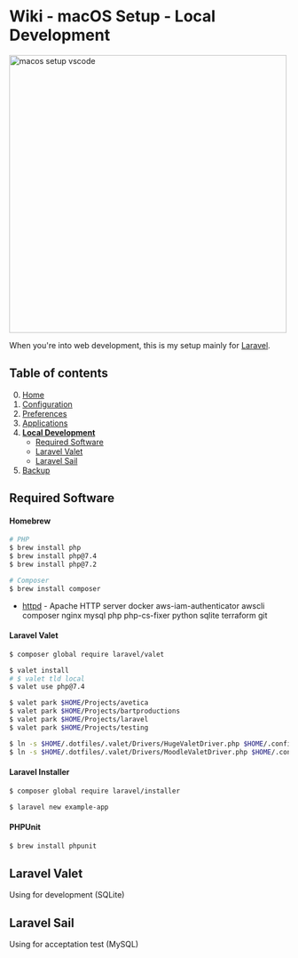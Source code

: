 # Wiki - macOS Setup - Local Development

<img src="/.images/macos_setup_vscode.png" width="500px" alt="macos setup vscode">

When you're into web development, this is my setup mainly for [Laravel](https://laravel.com/).

## Table of contents
0. [Home](/current-setups/macos-setup/0-home.md)
1. [Configuration](/current-setups/macos-setup/1-configuration.md)
2. [Preferences](/current-setups/macos-setup/2-preferences.md)
3. [Applications](/current-setups/macos-setup/3-applications.md)
4. [**Local Development**](/current-setups/macos-setup/4-local-development.md)
    * [Required Software](#required-software)
    * [Laravel Valet](#laravel-valet)
    * [Laravel Sail](#laravel-sail)
5. [Backup](/current-setups/macos-setup/5-backup.md)

## Required Software
#### Homebrew
```bash
# PHP
$ brew install php
$ brew install php@7.4
$ brew install php@7.2

# Composer
$ brew install composer
```

* [httpd](https://httpd.apache.org/) - Apache HTTP server
docker
aws-iam-authenticator
awscli
composer
nginx
mysql
php
php-cs-fixer
python
sqlite
terraform
git


#### Laravel Valet
```bash
$ composer global require laravel/valet

$ valet install
# $ valet tld local
$ valet use php@7.4

$ valet park $HOME/Projects/avetica
$ valet park $HOME/Projects/bartproductions
$ valet park $HOME/Projects/laravel
$ valet park $HOME/Projects/testing
```

```bash
$ ln -s $HOME/.dotfiles/.valet/Drivers/HugeValetDriver.php $HOME/.config/valet/Drivers/HugeValetDriver.php
$ ln -s $HOME/.dotfiles/.valet/Drivers/MoodleValetDriver.php $HOME/.config/valet/Drivers/MoodleValetDriver.php
```

#### Laravel Installer
```bash
$ composer global require laravel/installer

$ laravel new example-app
```

#### PHPUnit
```bash
$ brew install phpunit
```

## Laravel Valet
Using for development (SQLite)

## Laravel Sail
Using for acceptation test (MySQL)
